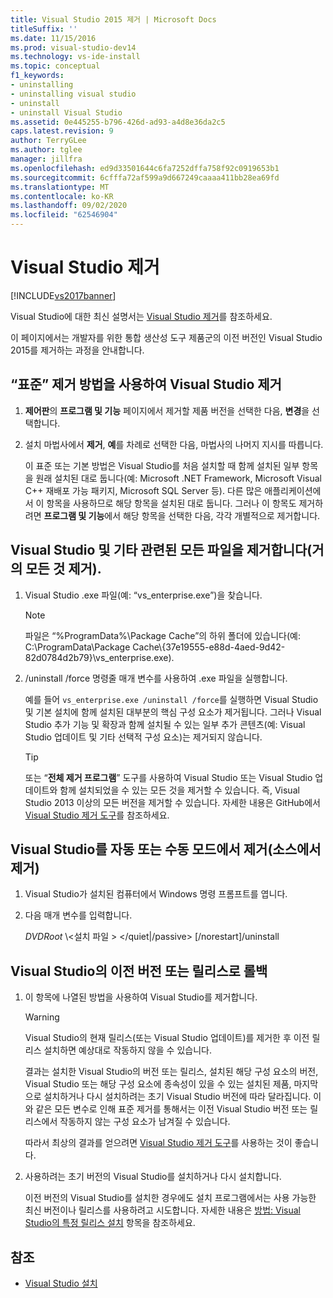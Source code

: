 ```yaml
---
title: Visual Studio 2015 제거 | Microsoft Docs
titleSuffix: ''
ms.date: 11/15/2016
ms.prod: visual-studio-dev14
ms.technology: vs-ide-install
ms.topic: conceptual
f1_keywords:
- uninstalling
- uninstalling visual studio
- uninstall
- uninstall Visual Studio
ms.assetid: 0e445255-b796-426d-ad93-a4d8e36da2c5
caps.latest.revision: 9
author: TerryGLee
ms.author: tglee
manager: jillfra
ms.openlocfilehash: ed9d33501644c6fa7252dffa758f92c0919653b1
ms.sourcegitcommit: 6cfffa72af599a9d667249caaaa411bb28ea69fd
ms.translationtype: MT
ms.contentlocale: ko-KR
ms.lasthandoff: 09/02/2020
ms.locfileid: "62546904"
---
```

# <a name="uninstall-visual-studio"></a>Visual Studio 제거
[!INCLUDE[vs2017banner](../includes/vs2017banner.md)]

Visual Studio에 대한 최신 설명서는 [Visual Studio 제거](/visualstudio/install/uninstall-visual-studio)를 참조하세요.

이 페이지에서는 개발자를 위한 통합 생산성 도구 제품군의 이전 버전인 Visual Studio 2015를 제거하는 과정을 안내합니다.

## <a name="uninstall-visual-studio-by-using-the-standard-uninstallation-method"></a>“표준” 제거 방법을 사용하여 Visual Studio 제거

1. **제어판**의 **프로그램 및 기능** 페이지에서 제거할 제품 버전을 선택한 다음, **변경**을 선택합니다.

2. 설치 마법사에서 **제거**, **예**를 차례로 선택한 다음, 마법사의 나머지 지시를 따릅니다.

   이 표준 또는 기본 방법은 Visual Studio를 처음 설치할 때 함께 설치된 일부 항목을 원래 설치된 대로 둡니다(예: Microsoft .NET Framework, Microsoft Visual C++ 재배포 가능 패키지, Microsoft SQL Server 등).   다른 많은 애플리케이션에서 이 항목을 사용하므로 해당 항목을 설치된 대로 둡니다. 그러나 이 항목도 제거하려면 **프로그램 및 기능**에서 해당 항목을 선택한 다음, 각각 개별적으로 제거합니다.

## <a name="uninstall-visual-studio-and-all-other-related-files-that-is-to-uninstall-almost-everything"></a>Visual Studio 및 기타 관련된 모든 파일을 제거합니다(거의 모든 것 제거).

1. Visual Studio .exe 파일(예: “vs_enterprise.exe”)을 찾습니다.

    > [!NOTE]
    > 파일은 “%ProgramData%\Package Cache”의 하위 폴더에 있습니다(예: C:\ProgramData\Package Cache\\{37e19555-e88d-4aed-9d42-82d0784d2b79}\vs_enterprise.exe).

2. /uninstall /force 명령줄 매개 변수를 사용하여 .exe 파일을 실행합니다.

     예를 들어 ```vs_enterprise.exe /uninstall /force```를 실행하면 Visual Studio 및 기본 설치에 함께 설치된 대부분의 핵심 구성 요소가 제거됩니다. 그러나 Visual Studio 추가 기능 및 확장과 함께 설치될 수 있는 일부 추가 콘텐츠(예: Visual Studio 업데이트 및 기타 선택적 구성 요소)는 제거되지 않습니다.

    > [!TIP]
    > 또는 “**전체 제거 프로그램**” 도구를 사용하여 Visual Studio 또는 Visual Studio 업데이트와 함께 설치되었을 수 있는 모든 것을 제거할 수 있습니다. 즉, Visual Studio 2013 이상의 모든 버전을 제거할 수 있습니다. 자세한 내용은 GitHub에서 [Visual Studio 제거 도구](https://github.com/Microsoft/VisualStudioUninstaller/releases)를 참조하세요.

## <a name="uninstall-visual-studio-in-silent-or-passive-modes-that-is-to-uninstall-from-source"></a>Visual Studio를 자동 또는 수동 모드에서 제거(소스에서 제거)

1. Visual Studio가 설치된 컴퓨터에서 Windows 명령 프롬프트를 엽니다.

2. 다음 매개 변수를 입력합니다.

     *DVDRoot* \\<설치 파일 \> \</quiet&#124;/passive> [/norestart]/uninstall

## <a name="roll-back-to-a-previous-version-or-release-of--visual-studio"></a>Visual Studio의 이전 버전 또는 릴리스로 롤백

1. 이 항목에 나열된 방법을 사용하여 Visual Studio를 제거합니다.

   > [!WARNING]
   > Visual Studio의 현재 릴리스(또는 Visual Studio 업데이트)를 제거한 후 이전 릴리스 설치하면 예상대로 작동하지 않을 수 있습니다.
   >
   > 결과는 설치한 Visual Studio의 버전 또는 릴리스, 설치된 해당 구성 요소의 버전, Visual Studio 또는 해당 구성 요소에 종속성이 있을 수 있는 설치된 제품, 마지막으로 설치하거나 다시 설치하려는 초기 Visual Studio 버전에 따라 달라집니다.  이와 같은 모든 변수로 인해 표준 제거를 통해서는 이전 Visual Studio 버전 또는 릴리스에서 작동하지 않는 구성 요소가 남겨질 수 있습니다.
   >
   > 따라서 최상의 결과를 얻으려면 [Visual Studio 제거 도구](https://github.com/Microsoft/VisualStudioUninstaller/releases)를 사용하는 것이 좋습니다.

2. 사용하려는 초기 버전의 Visual Studio를 설치하거나 다시 설치합니다.

   이전 버전의 Visual Studio를 설치한 경우에도 설치 프로그램에서는 사용 가능한 최신 버전이나 릴리스를 사용하려고 시도합니다. 자세한 내용은 [방법: Visual Studio의 특정 릴리스 설치](../install/how-to-install-a-specific-release-of-visual-studio.md) 항목을 참조하세요.

## <a name="see-also"></a>참조

- [Visual Studio 설치](https://msdn.microsoft.com/library/e2h7fzkw.aspx)